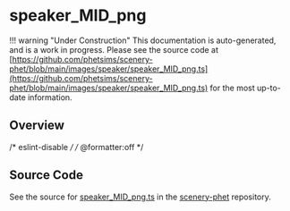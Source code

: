 # speaker_MID_png

!!! warning "Under Construction"
    This documentation is auto-generated, and is a work in progress. Please see the source code at
    [https://github.com/phetsims/scenery-phet/blob/main/images/speaker/speaker_MID_png.ts](https://github.com/phetsims/scenery-phet/blob/main/images/speaker/speaker_MID_png.ts) for the most up-to-date information.

## Overview

/* eslint-disable */
/* @formatter:off */



## Source Code

See the source for [speaker_MID_png.ts](https://github.com/phetsims/scenery-phet/blob/main/images/speaker/speaker_MID_png.ts) in the [scenery-phet](https://github.com/phetsims/scenery-phet) repository.
